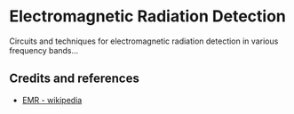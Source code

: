 # Electromagnetic Radiation Detection

Circuits and techniques for electromagnetic radiation detection in various frequency bands...


## Credits and references
* [EMR - wikipedia](http://en.wikipedia.org/wiki/Electromagnetic_radiation)